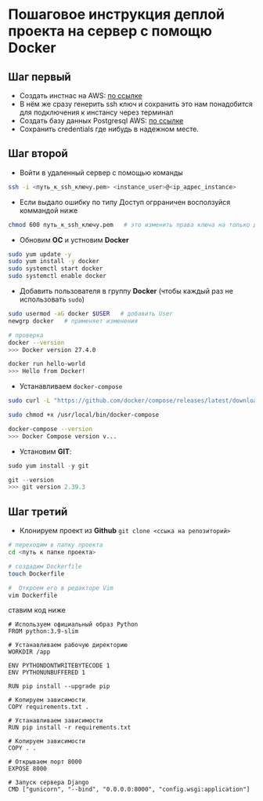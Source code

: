 # Пошаговое инструкция деплой проекта на сервер с помощю Docker




## **Шаг первый**

* Создать инстнас на AWS: [по ссылке](https://us-east-1.console.aws.amazon.com/ec2/home?region=us-east-1#Instances:instanceState=running)
* В нём же сразу генерить ssh ключ и сохранить это нам понадобится для подключения к инстансу через терминал 
* Создать базу данных Postgresql AWS: [по ссылке](https://us-east-1.console.aws.amazon.com/rds/home?region=us-east-1#databases:)
* Сохранить credentials где нибудь в надежном месте.





## **Шаг второй**

* Войти в удаленный сервер с помощью команды  
```bash
ssh -i <путь_к_ssh_ключу.pem> <instance_user>@<ip_адрес_instance>
```
* Если выдало ошибку по типу Доступ огрраничен восползуйся коммандой ниже 
```bash
chmod 600 путь_к_ssh_ключу.pem   # это изменить права ключа на только для владельца
```
* Обновим **ОС** и устновим **Docker**      
``` bash
sudo yum update -y
sudo yum install -y docker 
sudo systemctl start docker
sudo systemctl enable docker
```
* Добавить пользователя в группу **Docker** (чтобы каждый раз не использовать `sudo`)
``` bash
sudo usermod -aG docker $USER   # добавить User
newgrp docker   # применяет изменения

# проверка
docker --version
>>> Docker version 27.4.0

docker run hello-world
>>> Hello from Docker!
```

* Устанавливаем `docker-compose`
  
```bash
sudo curl -L "https://github.com/docker/compose/releases/latest/download/docker-compose-$(uname -s)-$(uname -m)" -o /usr/local/bin/docker-compose

sudo chmod +x /usr/local/bin/docker-compose

docker-compose --version
>>> Docker Compose version v...
```
* Установим **GIT**:
```py
sudo yum install -y git

git --version
>>> git version 2.39.3
```




## **Шаг третий**


* Клонируем проект из **Github**
`git clone <ссыка на репозиторий>`
``` bash
# переходим в папку проекта
cd <путь к папке проекта>

# создадим Dockerfile
touch Dockerfile

#  Откроем его в редакторе Vim
vim Dockerfile
```
ставим код ниже 
```docker
# Используем официальный образ Python
FROM python:3.9-slim

# Устанавливаем рабочую директорию
WORKDIR /app

ENV PYTHONDONTWRITEBYTECODE 1
ENV PYTHONUNBUFFERED 1

RUN pip install --upgrade pip

# Копируем зависимости
COPY requirements.txt .

# Устанавливаем зависимости
RUN pip install -r requirements.txt

# Копируем зависимости
COPY . .

# Открываем порт 8000
EXPOSE 8000

# Запуск сервера Django
CMD ["gunicorn", "--bind", "0.0.0.0:8000", "config.wsgi:application"]
```